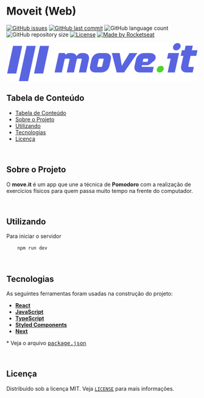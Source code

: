 # Moveit (Web)

<!-- PROJECT SHIELDS -->

[![GitHub issues](https://img.shields.io/github/issues-raw/CarlosETB/moveit-web.svg?style=for-the-badge)](https://github.com/CarlosETB/moveit-web/issues)
[![GitHub last commit](https://img.shields.io/github/last-commit/CarlosETB/moveit-web.svg?style=for-the-badge)](https://github.com/CarlosETB/moveit-web/commits/master)
![GitHub language count](https://img.shields.io/github/languages/count/CarlosETB/moveit-web?color=%2304D361?style=for-the-badge)
![GitHub repository size](https://img.shields.io/github/repo-size/CarlosETB/moveit-web?style=for-the-badge)
[![License](https://img.shields.io/badge/license-MIT-brightgreen?style=for-the-badge)](https://github.com/CarlosETB/moveit-web/stargazers)
[![Made by Rocketseat](https://img.shields.io/badge/made%20by-Rocketseat-%238257e6?style=for-the-badge)](https://rocketseat.com.br/)

<!-- PROJECT LOGO -->

<p align="center">
    <img height="100px" src='public/logo-full.svg' alt="Logo">
</p>

<!-- TABLE OF CONTENTS -->

## Tabela de Conteúdo

- [Tabela de Conteúdo](#tabela-de-conte%C3%BAdo)
- [Sobre o Projeto](#sobre-o-projeto)
- [Utilizando](#utilizando)
- [Tecnologias](#tecnologias)
- [Licença](#licen%C3%A7a)

<br />

<!-- ABOUT THE PROJECT -->

## Sobre o Projeto

O **move.it** é um app que une a técnica de **Pomodoro** com a realização de exercícios físicos para quem passa muito tempo na frente do computador.

<br />

<!-- USING -->

## Utilizando

Para iniciar o servidor

```sh
    npm run dev
```

<br />

## Tecnologias

As seguintes ferramentas foram usadas na construção do projeto:

- **[React](https://pt-br.reactjs.org/)**
- **[JavaScript](https://www.javascript.com/)**
- **[TypeScript](https://www.typescriptlang.org/)**
- **[Styled Components](https://styled-components.com/)**
- **[Next](https://nextjs.org/)**

\* Veja o arquivo <kbd>[package.json](./package.json)</kbd>

<br />

<!-- LICENSE -->

## Licença

Distribuído sob a licença MIT. Veja [`LICENSE`](./LICENSE) para mais informações.
